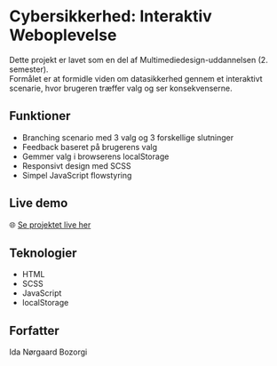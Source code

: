# Cybersikkerhed: Interaktiv Weboplevelse

Dette projekt er lavet som en del af Multimediedesign-uddannelsen (2. semester).  
Formålet er at formidle viden om datasikkerhed gennem et interaktivt scenarie, hvor brugeren træffer valg og ser konsekvenserne.

## Funktioner
- Branching scenario med 3 valg og 3 forskellige slutninger
- Feedback baseret på brugerens valg
- Gemmer valg i browserens localStorage
- Responsivt design med SCSS
- Simpel JavaScript flowstyring

## Live demo
🌐 [Se projektet live her](https://idabozorgi.dk)

## Teknologier
- HTML
- SCSS
- JavaScript
- localStorage

## Forfatter
Ida Nørgaard Bozorgi
